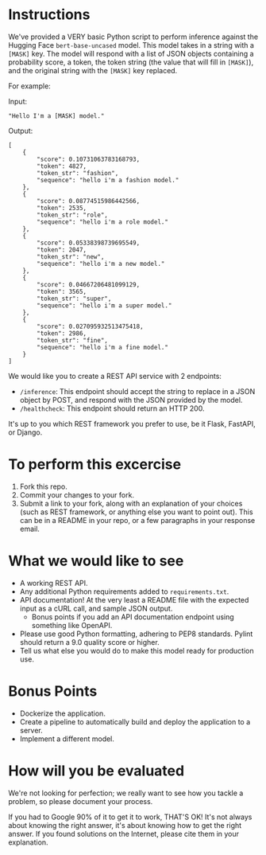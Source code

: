 # Instructions

We've provided a VERY basic Python script to perform inference against the Hugging Face `bert-base-uncased` model. This model takes in a string with a `[MASK]` key. The model will respond with 
a list of JSON objects containing a probability score, a token, the token string (the value that will fill in `[MASK]`), and the original string with the `[MASK]` key replaced.

For example:

Input:
```
"Hello I'm a [MASK] model."
```

Output:
```
[
    {
        "score": 0.10731063783168793,
        "token": 4827,
        "token_str": "fashion",
        "sequence": "hello i'm a fashion model."
    },
    {
        "score": 0.08774515986442566,
        "token": 2535,
        "token_str": "role",
        "sequence": "hello i'm a role model."
    },
    {
        "score": 0.05338398739695549,
        "token": 2047,
        "token_str": "new",
        "sequence": "hello i'm a new model."
    },
    {
        "score": 0.04667206481099129,
        "token": 3565,
        "token_str": "super",
        "sequence": "hello i'm a super model."
    },
    {
        "score": 0.027095932513475418,
        "token": 2986,
        "token_str": "fine",
        "sequence": "hello i'm a fine model."
    }
]
```

We would like you to create a REST API service with 2 endpoints:
* `/inference`: This endpoint should accept the string to replace in a JSON object by POST, and respond with the JSON provided by the model.
* `/healthcheck`: This endpoint should return an HTTP 200.

It's up to you which REST framework you prefer to use, be it Flask, FastAPI, or Django.

# To perform this excercise
1. Fork this repo.
2. Commit your changes to your fork.
3. Submit a link to your fork, along with an explanation of your choices (such as REST framework, or anything else you want to point out). This can be in a README in your repo, or a few paragraphs in your response email.

# What we would like to see
* A working REST API.
* Any additional Python requirements added to `requirements.txt`.
* API documentation! At the very least a README file with the expected input as a cURL call, and sample JSON output.
  * Bonus points if you add an API documentation endpoint using something like OpenAPI.
* Please use good Python formatting, adhering to PEP8 standards. Pylint should return a 9.0 quality score or higher.
* Tell us what else you would do to make this model ready for production use.

# Bonus Points
* Dockerize the application.
* Create a pipeline to automatically build and deploy the application to a server.
* Implement a different model.

# How will you be evaluated

We're not looking for perfection; we really want to see how you tackle a problem, so please document your process.

If you had to Google 90% of it to get it to work, THAT'S OK! It's not always about knowing the right answer,
it's about knowing how to get the right answer. If you found solutions on the Internet, please cite them in your explanation.
